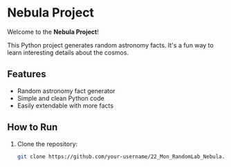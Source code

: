 # Nebula Project

Welcome to the **Nebula Project**!

This Python project generates random astronomy facts. It's a fun way to learn interesting details about the cosmos.

## Features
- Random astronomy fact generator
- Simple and clean Python code
- Easily extendable with more facts

## How to Run

1. Clone the repository:
   ```bash
   git clone https://github.com/your-username/22_Mon_RandomLab_Nebula.git

